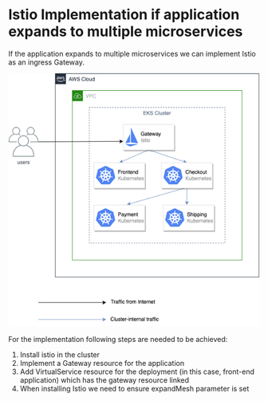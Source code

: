 # Istio Implementation if application expands to multiple microservices

If the application expands to multiple microservices we can implement Istio as an ingress Gateway.

![Istio implementation Architecture Diagram](./istio-implementation.png)

For the implementation following steps are needed to be achieved:

1. Install istio in the cluster
2. Implement a Gateway resource for the application
3. Add VirtualService resource for the deployment (in this case, front-end application) which has the gateway resource linked
4. When installing Istio we need to ensure expandMesh parameter is set